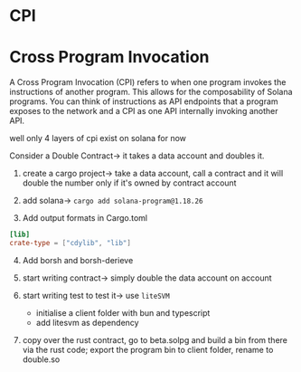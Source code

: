 # CPI
# Cross Program Invocation
A Cross Program Invocation (CPI) refers to when one program invokes the instructions of another program. This allows for the composability of Solana programs.
You can think of instructions as API endpoints that a program exposes to the network and a CPI as one API
internally invoking another API.

well only 4 layers of cpi exist on solana for now

Consider a Double Contract-> it takes a data account and doubles it.

1. create a cargo project-> take a data account, call a contract and it will double
the number
only if it's owned by contract account

2. add solana-> `cargo add solana-program@1.18.26`

3. Add output formats in Cargo.toml
```toml
[lib]
crate-type = ["cdylib", "lib"]
```

4. Add borsh and borsh-derieve

5. start writing contract-> simply double the data account on account

6. start writing test to test it-> use `liteSVM`
    - initialise a client folder with bun and typescript
    - add litesvm as dependency

7. copy over the rust contract, go to beta.solpg and build a bin from there via
   the rust code; export the program bin to client folder, rename to double.so
